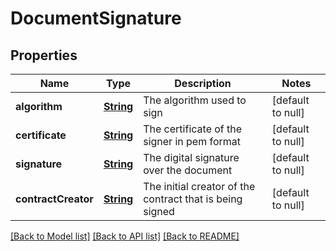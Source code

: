 # DocumentSignature
## Properties

Name | Type | Description | Notes
------------ | ------------- | ------------- | -------------
**algorithm** | [**String**](string.md) | The algorithm used to sign | [default to null]
**certificate** | [**String**](string.md) | The certificate of the signer in pem format | [default to null]
**signature** | [**String**](string.md) | The digital signature over the document | [default to null]
**contractCreator** | [**String**](string.md) | The initial creator of the contract that is being signed | [default to null]

[[Back to Model list]](../README.md#documentation-for-models) [[Back to API list]](../README.md#documentation-for-api-endpoints) [[Back to README]](../README.md)

